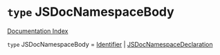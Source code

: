 # `type` JSDocNamespaceBody

[Documentation Index](../README.md)

`type` JSDocNamespaceBody = [Identifier](../interface.Identifier/README.md) | [JSDocNamespaceDeclaration](../interface.JSDocNamespaceDeclaration/README.md)